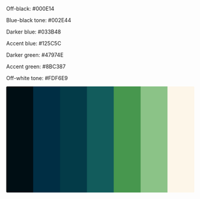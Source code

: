 Off-black: #000E14

Blue-black tone: #002E44

Darker blue: #033B48

Accent blue: #125C5C

Darker green: #47974E

Accent green: #8BC387

Off-white tone: #FDF6E9

<img src="../images/budget_buddy_color_palette_with_black.png" alt="budget buddy color palette">

